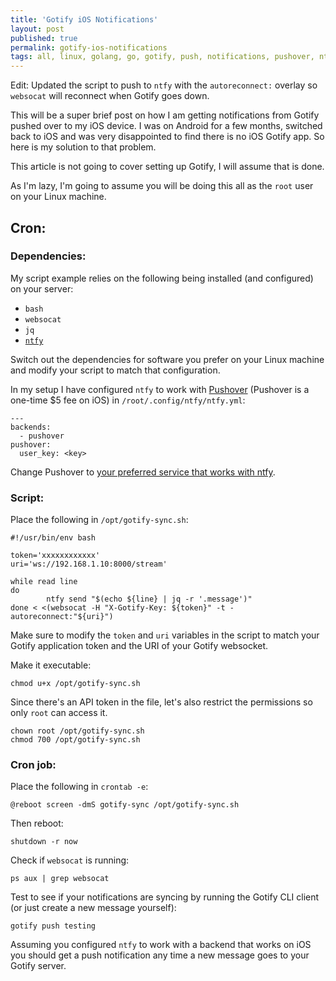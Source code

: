 ```yaml
---
title: 'Gotify iOS Notifications'
layout: post
published: true
permalink: gotify-ios-notifications
tags: all, linux, golang, go, gotify, push, notifications, pushover, ntfy
---
```


Edit: Updated the script to push to `ntfy` with the `autoreconnect:` overlay so `websocat` will reconnect when Gotify goes down.

This will be a super brief post on how I am getting notifications from Gotify pushed over to my iOS device. I was on Android for a few months, switched back to iOS and was very disappointed to find there is no iOS Gotify app. So here is my solution to that problem.

This article is not going to cover setting up Gotify, I will assume that is done.

As I'm lazy, I'm going to assume you will be doing this all as the `root` user on your Linux machine.

## Cron:

### Dependencies:

My script example relies on the following being installed (and configured) on your server:
- `bash`
- `websocat`
- `jq`
- [`ntfy`](https://github.com/dschep/ntfy)

Switch out the dependencies for software you prefer on your Linux machine and modify your script to match that configuration.

In my setup I have configured `ntfy` to work with [Pushover](https://pushover.net) (Pushover is a one-time $5 fee on iOS) in `/root/.config/ntfy/ntfy.yml`:

```
---
backends:
  - pushover
pushover:
  user_key: <key>
```

Change Pushover to [your preferred service that works with ntfy](https://github.com/dschep/ntfy#backends).

### Script:

Place the following in `/opt/gotify-sync.sh`:

```
#!/usr/bin/env bash

token='xxxxxxxxxxxx'
uri='ws://192.168.1.10:8000/stream'

while read line
do
        ntfy send "$(echo ${line} | jq -r '.message')"
done < <(websocat -H "X-Gotify-Key: ${token}" -t - autoreconnect:"${uri}")
```

Make sure to modify the `token` and `uri` variables in the script to match your Gotify application token and the URI of your Gotify websocket.

Make it executable:

```
chmod u+x /opt/gotify-sync.sh
```

Since there's an API token in the file, let's also restrict the permissions so only `root` can access it.

```
chown root /opt/gotify-sync.sh
chmod 700 /opt/gotify-sync.sh
```

### Cron job:

Place the following in `crontab -e`:

```
@reboot screen -dmS gotify-sync /opt/gotify-sync.sh
```

Then reboot:

```
shutdown -r now
```

Check if `websocat` is running:

```
ps aux | grep websocat
```

Test to see if your notifications are syncing by running the Gotify CLI client (or just create a new message yourself):

```
gotify push testing
```

Assuming you configured `ntfy` to work with a backend that works on iOS you should get a push notification any time a new message goes to your Gotify server.
